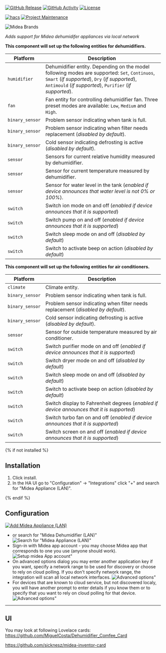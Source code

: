 [![GitHub Release][releases-shield]][releases]
[![GitHub Activity][commits-shield]][commits]
[![License][license-shield]][license]

[![hacs][hacsbadge]][hacs]
[![Project Maintenance][maintenance-shield]][user_profile]


![Midea Brands][logos]

_Adds support for Midea dehumidifer appliances via local network_

**This component will set up the following entities for dehumidifiers.**

Platform | Description
-- | --
`humidifier` | Dehumidifier entity. Depending on the model following modes are supported: `Set`, `Continuos`, `Smart` (_if supported_), `Dry` (_if supported_), `Antimould` (_if supported_), `Purifier` (_if supported_).
`fan` | Fan entity for controlling dehumidifier fan. Three preset modes are available: `Low`, `Medium` and `High`.
`binary_sensor` | Problem sensor indicating when tank is full.
`binary_sensor` | Problem sensor indicating when filter needs replacement (_disabled by default_).
`binary_sensor` | Cold sensor indicating defrosting is active (_disabled by default_).
`sensor` | Sensors for current relative humidity measured by dehumidifier.
`sensor` | Sensor for current temperature measured by dehumidifier.
`sensor` | Sensor for water level in the tank  (_enabled if device announces that water level is not 0% or 100%_).
`switch` | Switch ion mode on and off (_enabled if device announces that it is supported_)
`switch` | Switch pump on and off (_enabled if device announces that it is supported_)
`switch` | Switch sleep mode on and off (_disabled by default_)
`switch` | Switch to activate beep on action (_disabled by default_)


**This component will set up the following entities for air conditioners.**

Platform | Description
-- | --
`climate` | Climate entity.
`binary_sensor` | Problem sensor indicating when tank is full.
`binary_sensor` | Problem sensor indicating when filter needs replacement (_disabled by default_).
`binary_sensor` | Cold sensor indicating defrosting is active (_disabled by default_).
`sensor` | Sensor for outside temperature measured by air conditioner.
`switch` | Switch purifier mode on and off (_enabled if device announces that it is supported_)
`switch` | Switch dryer mode on and off (_disabled by default_)
`switch` | Switch sleep mode on and off (_disabled by default_)
`switch` | Switch to activate beep on action (_disabled by default_)
`switch` | Switch display to Fahrenheit degrees (_enabled if device announces that it is supported_)
`switch` | Switch turbo fan on and off (_enabled if device announces that it is supported_)
`switch` | Switch screen on and off (_enabled if device announces that it is supported_)

{% if not installed %}
## Installation

1. Click install.
1. In the HA UI go to "Configuration" -> "Integrations" click "+" and search for "Midea Appliance (LAN)".

{% endif %}

## Configuration

[![Add Midea Appliance (LAN)][add-integration-badge]][add-integration]
* or search for "Midea Dehumidifier (LAN)"
![Search for "Midea Appliance (LAN)"](https://github.com/nbogojevic/homeassistant-midea-dehumidifier-lan/raw/main/assets/setup-choice.png)
* Sign-in with Midea app account - you may choose Midea app that corresponds to one you use (anyone should work).
![Setup midea App account"](https://github.com/nbogojevic/homeassistant-midea-dehumidifier-lan/raw/main/assets/setup-account.png)
* On advanced options dialog you may enter another application key if you want, specify a network range to be used for discovery or choose to rely on cloud polling. If you don't specify network range, the integration will scan all local network interfaces.
![Advanced options"](https://github.com/nbogojevic/homeassistant-midea-dehumidifier-lan/raw/main/assets/advanced-options.png)
* For devices that are known to cloud service, but not discovered localy, you will have another prompt to enter details if you know them or to specify that you want to rely on cloud polling for that device.
![Advanced options"](https://github.com/nbogojevic/homeassistant-midea-dehumidifier-lan/raw/main/assets/appliance-missing.png)


***

## UI

You may look at following Lovelace cards:
https://github.com/MiguelCosta/Dehumidifier_Comfee_Card

https://github.com/sicknesz/midea-inventor-card


[commits-shield]: https://img.shields.io/github/commit-activity/y/nbogojevic/midea-dehumidifier-lan.svg?style=for-the-badge
[commits]: https://github.com/nbogojevic/midea-dehumidifier-lan/commits/master
[hacs]: https://hacs.xyz
[hacsbadge]: https://img.shields.io/badge/HACS-Custom-orange.svg?style=for-the-badge
[forum-shield]: https://img.shields.io/badge/community-forum-brightgreen.svg?style=for-the-badge
[forum]: https://community.home-assistant.io/
[license]: https://github.com/nbogojevic/midea-dehumidifier-lan/blob/main/LICENSE
[license-shield]: https://img.shields.io/github/license/nbogojevic/midea-dehumidifier-lan.svg?style=for-the-badge
[maintenance-shield]: https://img.shields.io/badge/maintainer-Nenad%20Bogojević-blue.svg?style=for-the-badge
[releases-shield]: https://img.shields.io/github/release/nbogojevic/midea-dehumidifier-lan.svg?style=for-the-badge
[releases]: https://github.com/nbogojevic/midea-dehumidifier-lan/releases

[user_profile]: https://github.com/nbogojevic
[logos]: https://github.com/nbogojevic/homeassistant-midea-dehumidifier-lan/raw/main/assets/logos.png
[add-integration]: https://my.home-assistant.io/redirect/config_flow_start?domain=midea_dehumidifier_lan
[add-integration-badge]: https://my.home-assistant.io/badges/config_flow_start.svg

[dehumidifier-details]: https://github.com/nbogojevic/homeassistant-midea-dehumidifier-lan/raw/main/assets/dehumidifier-details.png
